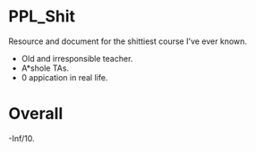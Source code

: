 # PPL_Shit
Resource and document for the shittiest course I've ever known. 
- Old and irresponsible teacher. 
- A*shole TAs. 
- 0 appication in real life. 
# Overall 
-Inf/10. 
